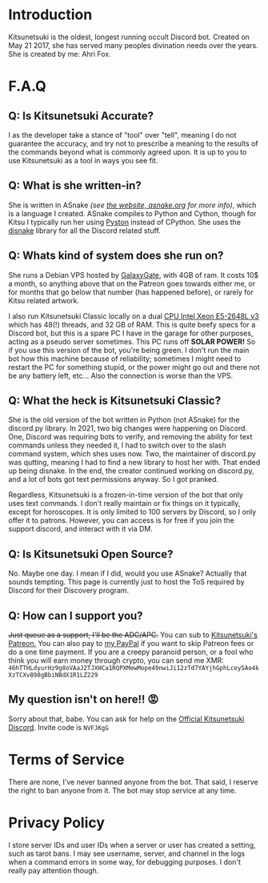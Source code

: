 # Introduction

Kitsunetsuki is the oldest, longest running occult Discord bot. Created on May 21 2017, she has served many peoples divination needs over the years. She is created by me: Ahri Fox.

# F.A.Q

## Q: Is Kitsunetsuki Accurate?

I as the developer take a stance of "tool" over "tell", meaning I do not guarantee the accuracy, and try not to prescribe a meaning to the results of the commands beyond what is commonly agreed upon. It is up to you to use Kitsunetsuki as a tool in ways you see fit.

## Q: What is she written-in?

She is written in ASnake *(see [the website, asnake.org](asnake.org) for more info)*, which is a language I created. ASnake compiles to Python and Cython, though for Kitsu I typically run her using [Pyston](https://github.com/pyston/pyston) instead of CPython. She uses the [disnake](https://docs.disnake.dev/en/stable/) library for all the Discord related stuff.

## Q: Whats kind of system does she run on?

She runs a Debian VPS hosted by [GalaxyGate](https://galaxygate.net/), with 4GB of ram. It costs 10$ a month, so anything above that on the Patreon goes towards either me, or for months that go below that number (has happened before), or rarely for Kitsu related artwork.

I also run Kitsunetsuki Classic locally on a dual [CPU Intel Xeon E5-2648L v3](https://www.intel.com/content/www/us/en/products/sku/81901/intel-xeon-processor-e52648l-v3-30m-cache-1-80-ghz/specifications.html) which has 48(!) threads, and 32 GB of RAM. This is quite beefy specs for a Discord bot, but this is a spare PC I have in the garage for other purposes, acting as a pseudo server sometimes. This PC runs off **SOLAR POWER!** So if you use this version of the bot, you're being green. I don't run the main bot how this machine because of reliability; sometimes I might need to restart the PC for something stupid, or the power might go out and there not be any battery left, etc... Also the connection is worse than the VPS.

## Q: What the heck is Kitsunetsuki Classic?

She is the old version of the bot written in Python (not ASnake) for the discord.py library. In 2021, two big changes were happening on Discord. One, Discord was requiring bots to verify, and removing the ability for text commands unless they needed it, I had to switch over to the slash command system, which shes uses now.
Two, the maintainer of discord.py was qutting, meaning I had to find a new library to host her with. That ended up being disnake. In the end, the creator continued working on discord.py, and a lot of bots got text permissions anyway. So I got pranked.

Regardless, Kitsunetsuki is a frozen-in-time version of the bot that only uses text commands. I don't really maintain or fix things on it typically, except for horoscopes. It  is only limited to 100 servers by Discord, so I only offer it to patrons. However, you can access is for free if you join the support discord, and interact with it via DM.

## Q: Is Kitsunetsuki Open Source?
No. Maybe one day. I mean if I did, would you use ASnake? Actually that sounds tempting. This page is currently just to host the ToS required by Discord for their Discovery program.

## Q: How can I support you?

~~Just queue as a support, I'll be the ADC/APC.~~ You can sub to [Kitsunetsuki's Patreon.](https://www.patreon.com/c/KitsunetsukiDiscord)
You can also pay to [my PayPal](https://paypal.me/ahrifoxy) if you want to skip Patreon fees or do a one time payment.
If you are a creepy paranoid person, or a fool who think you will earn money through crypto, you can send me XMR:  
`46hTTHLdyurHz9g8oVAaJ2TJXHCa1RQPXMewMope49nwiJi12zTd7YAYjhGphLceySAo4kXzTCXv898gBbiNBdX1R1LZ229`

## My question isn't on here!! 😡

Sorry about that, babe. You can ask for help on the [Official Kitsunetsuki Discord](https://discord.gg/NVFJKgG). Invite code is `NVFJKgG`

# Terms of Service

There are none, I've never banned anyone from the bot. That said, I reserve the right to ban anyone from it. The bot may stop service at any time.

# Privacy Policy

I store server IDs and user IDs when a server or user has created a setting, such as tarot bans.
I may see username, server, and channel in the logs when a command errors in some way, for debugging purposes. I don't really pay attention though.
